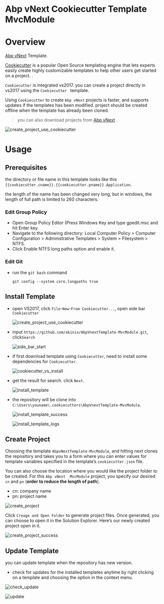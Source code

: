 # Abp vNext Cookiecutter Template MvcModule
# Overview

[Abp vNext](Https://abp.io/) Template.

[Cookiecutter](https://github.com/audreyr/cookiecutter) is a popular Open Source templating engine that lets experts easily create highly customizable templates to help other users get started on a project. .

`Cookiecutter` is integrated vs2017. you can create a project directly in vs2017 using the `Cookiecutter ` template.

Using `Cookiecutter` to create `Abp vNext` projects is faster,  and supports updates if the templates has been modified. project should be created offline when the template has already been cloned.

> you can also download projects from [Abp vNext](Https://abp.io/) .



![create_project_use_cookiecutter](doc/img/create_project_use_cookiecutter.png)

# Usage

## Prerequisites

the directory or file name in this template looks like this `{{cookiecutter.cname}}.{{cookiecutter.pname}}.Application`.  

the length of the name has been changed very long, but in windows, the length of full path is limited to 260 characters.   

### Edit Group Policy

- Open Group Policy Editor (Press Windows Key and type gpedit.msc and hit Enter key.
- Navigate to the following directory:  Local Computer Policy > Computer Configuration > Administrative Templates > System > Filesystem > NTFS.
- Click Enable NTFS long paths option and enable it.

### Edit Git

- run the `git bash` command

  ```shell
  git config --system core.longpaths true
  ```



## Install Template

- open VS2017,  click `File`-`New`-`From Cookiecutter...`,  open side bar  `Cookiecutter`

  ![create_project_use_cookiecutter](doc/img/create_project_use_cookiecutter.png)


- input `https://github.com/akinix/AbpVnextTemplate-MvcModule.git`, click`Search`

  ![side_bar_start](doc/img/side_bar_start.png)

- if first download template using `Cookiecutter`,  need to install some dependencies for `Cookiecutter`. 

  ![cookiecutter_vs_install](doc/img/cookiecutter_vs_install.png)

- get the result for search. click `Next`.

  ![install_template](doc/img/install_template.png)

- the repository will be clone into `C:\Users\youname\.cookiecutters\AbpVnextTemplate-MvcModule`.

  ![install_template_success](doc/img/install_template_success.png)

  ![install_template_logs](doc/img/install_template_logs.png)



## Create Project

Choosing the template `AbpvNextTemplate-MvcModule`, and hitting next clones the repository and takes you to a form where you can enter values for template variables specified in the template’s `cookiecutter.json` file.

You can also choose the location where you would like the project folder to be created. For this `Abp vNext  MvcModule` project, you specify our desired `cn` and `pn` (**order to reduce the length of path**).

- cn: company name 
- pn: project name

![create_project](doc/img/create_project.png)

Click `Creage and Open Folder` to generate project files. Once generated, you can choose to open it in the Solution Explorer. Here’s our newly created project open in it. 

![create_project_success](doc/img/create_project_success.png)

## Update Template

you can update template when the repository has new version.

-  check for updates for the installed templates anytime by right clicking on a template and choosing the option in the context menu.

  ![check_update](doc/img/check_update.png)

  ![update](doc/img/update.png)